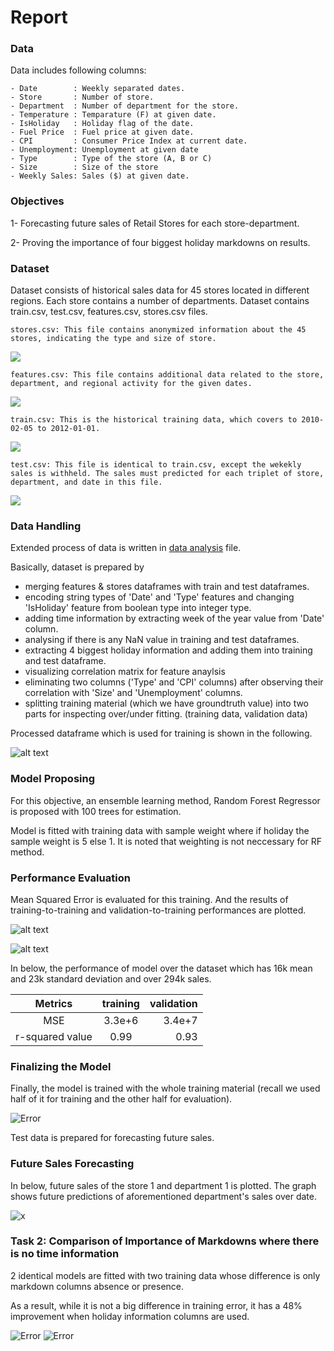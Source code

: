 # Report

### Data
Data includes following columns:

    - Date        : Weekly separated dates.
    - Store       : Number of store.
    - Department  : Number of department for the store.
    - Temperature : Temparature (F) at given date.
    - IsHoliday   : Holiday flag of the date.
    - Fuel Price  : Fuel price at given date.
    - CPI         : Consumer Price Index at current date.
    - Unemployment: Unemployment at given date
    - Type        : Type of the store (A, B or C)
    - Size        : Size of the store
    - Weekly Sales: Sales ($) at given date.

### Objectives
1- Forecasting future sales of Retail Stores for each store-department.

2- Proving the importance of four biggest holiday markdowns on results.

### Dataset
Dataset consists of historical sales data for 45 stores located in different regions. Each store contains a number of departments. Dataset contains train.csv, test.csv, features.csv, stores.csv files. 

    stores.csv: This file contains anonymized information about the 45 stores, indicating the type and size of store.
![](imgs/stores_csv.png)

    features.csv: This file contains additional data related to the store, department, and regional activity for the given dates. 
![](imgs/features_csv.png)

    train.csv: This is the historical training data, which covers to 2010-02-05 to 2012-01-01.
![](imgs/train_csv.png)

    test.csv: This file is identical to train.csv, except the wekekly sales is withheld. The sales must predicted for each triplet of store, department, and date in this file.
![](imgs/test_csv.png)

### Data Handling
Extended process of data is written in [data analysis](Data%20Analysis.md) file. 

Basically, dataset is prepared by
- merging features & stores dataframes with train and test dataframes. 
- encoding string types of 'Date' and 'Type' features and changing 'IsHoliday' feature from boolean type into integer type.
- adding time information by extracting week of the year value from 'Date' column.
- analysing if there is any NaN value in training and test dataframes.
- extracting 4 biggest holiday information and adding them into training and test dataframe.
- visualizing correlation matrix for feature anaylsis
- eliminating two columns ('Type' and 'CPI' columns) after observing their correlation with 'Size' and 'Unemployment' columns.
- splitting training material (which we have groundtruth value) into two parts for inspecting over/under fitting. (training data, validation data)

Processed dataframe which is used for training is shown in the following.

![alt text](https://github.com/cakirogluozan/salesforecasting/blob/master/imgs/data_df.png?raw=true)


### Model Proposing
For this objective, an ensemble learning method, Random Forest Regressor is proposed with 100 trees for estimation.

Model is fitted with training data with sample weight where if holiday the sample weight is 5 else 1. It is noted that weighting is not neccessary for RF method.

### Performance Evaluation
Mean Squared Error is evaluated for this training. And the results of training-to-training and validation-to-training performances are plotted.

![alt text](imgs/training.png)

![alt text](imgs/validation.png)

In below, the performance of model over the dataset which has 16k mean and 23k standard deviation and over 294k sales.

Metrics | training  | validation   | 
|:---:|:-------------:| -----:|
|MSE| 3.3e+6 | 3.4e+7| 
| r-squared value| 0.99 | 0.93 |


### Finalizing the Model
Finally, the model is trained with the whole training material (recall we used half of it for training and the other half for evaluation).

![Error](https://github.com/cakirogluozan/salesforecasting/blob/master/imgs/final.png?raw=true)

Test data is prepared for forecasting future sales.

### Future Sales Forecasting
In below, future sales of the store 1 and department 1 is plotted. The graph shows future predictions of aforementioned department's sales over date.

![x](https://github.com/cakirogluozan/salesforecasting/blob/master/imgs/in_future.png?raw=true)

### Task 2: Comparison of Importance of Markdowns where there is no time information
2 identical models are fitted with two training data whose difference is only markdown columns absence or presence.

As a result, while it is not a big difference in training error, it has a 48% improvement when holiday information columns are used.
 
![Error](imgs/error_matrix.png)
![Error](imgs/r_matrix.png)
